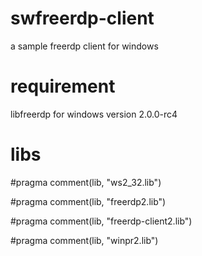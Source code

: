 # swfreerdp-client
a sample freerdp client for windows

# requirement
libfreerdp for windows version 2.0.0-rc4

# libs
#pragma comment(lib, "ws2_32.lib")

#pragma comment(lib, "freerdp2.lib")

#pragma comment(lib, "freerdp-client2.lib")

#pragma comment(lib, "winpr2.lib")

